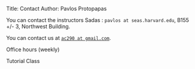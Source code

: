 Title: Contact
Author: Pavlos Protopapas

You can contact the instructors Sadas : `pavlos at seas.harvard.edu`, B155 +/- 3, Northwest Building.





You can contact us at [`ac290 at gmail.com`](mailto:ac290@gmail.com).

Office hours (weekly)	

		
Tutorial Class		

	
